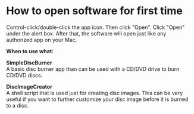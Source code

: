 # How to open software for first time  
Control-click/double-click the app icon. Then click "Open". Click "Open"
under the alert box. After that, the software will open just like any
authorized app on your Mac.  
  
**When to use what:**  
  
**SimpleDiscBurner**  
A basic disc burner app than can be used with a CD/DVD drive to burn
CD/DVD discs.  
  
**DiscImageCreator**  
A shell script that is used just for creating disc images. This can be
very useful if you want to further customize your disc image before it
is burned to a disc.  
  
